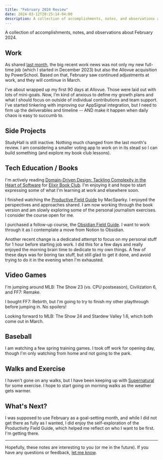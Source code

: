 ```yaml
---
title: "February 2024 Review"
date: 2024-03-12T20:25:14-04:00
description: A collection of accomplishments, notes, and observations about February 2024.
---
```


A collection of accomplishments, notes, and observations about February 2024.

## Work

As shared [last month][1], the big recent work news was not only my new full-time job (which I started in December 2023) but also the Allovue acquisition by PowerSchool. Based on that, February saw continued adjustments at work, and they will continue in March.

I've about wrapped up my first 90 days at Allovue. Those were laid out with lots of mini-goals. Now, I'm kind of anxious to define my growth plans and what I should focus on outside of individual contributions and team support. I've started tinkering with improving our AppSignal integration, but I need to firm up the deliverables and timeline -- AND make it happen when daily chaos is easy to succumb to.

[1]: https://mikezornek.com/posts/2024/2/january-2024-review/

## Side Projects

StudyHall is still inactive. Nothing much changed from the last month's review. I am considering a smaller voting app to work on in its stead so I can build something (and explore my book club lessons). 

## Tech Education / Books

I'm actively reading [Domain-Driven Design: Tackling Complexity in the Heart of Software](https://www.goodreads.com/book/show/179133.Domain_Driven_Design) for [Elixir Book Club](https://elixirbookclub.github.io/website/). I'm enjoying it and hope to start expressing some of what I'm learning at work and elsewhere soon.

I finished watching the [Productive Field Guide](https://learn.macsparky.com/p/productivity-standard-24) by MacSparky. I enjoyed the perspectives and approaches shared. I am now working through the book version and am slowly exploring some of the personal journalism exercises. I consider the course open for me.

I purchased a follow-up course, the [Obsidian Field Guide](https://learn.macsparky.com/p/obsidianfg-plus). I want to work through it as I contemplate a move from Notion to Obsidian. 

Another recent change is a dedicated attempt to focus on my personal stuff for 1 hour before starting job work. I did this for a few days and really enjoyed the morning brain time to dedicate to my own things. A few of these days was for boring tax stuff, but still glad to get it done, and avoid trying to do it in the evening when I'm exhausted.

## Video Games

I'm jumping around MLB: The Show 23 (vs. CPU postseason), Civilization 6, and FF7: Remake. 

I bought FF7: Rebirth, but I'm going to try to finish my other playthrough before jumping in. No spoilers!

Looking forward to MLB: The Show 24 and Stardew Valley 1.6, which both come out in March.

## Baseball

I am watching a few spring training games. I took off work for opening day, though I'm only watching from home and not going to the park.

## Walks and Exercise

I haven't gone on any walks, but I have been keeping up with [Supernatural](https://www.youtube.com/watch?v=aggd3Qmt2So) for some exercise. I hope to start going on morning walks as the weather gets warmer.

## What's Next?

I was supposed to use February as a goal-setting month, and while I did not get there as fully as I wanted, I did enjoy the self-exploration of the Productivity Field Guide, which helped me reflect on who I want to be first. I'm getting there.

***

Hopefully, these notes are interesting to you (or me in the future). If you have any questions or feedback, [let me know](/contact).
